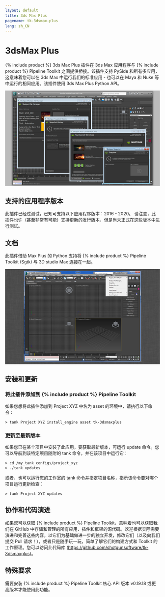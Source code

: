 ```yaml
---
layout: default
title: 3ds Max Plus
pagename: tk-3dsmax-plus
lang: zh_CN
---
```


# 3dsMax Plus

{% include product %} 3ds Max Plus 插件在 3ds Max 应用程序与 {% include product %} Pipeline Toolkit 之间提供桥接。该插件支持 PySide 和所有多应用，这意味着您可以在 3ds Max 中运行我们的标准应用 - 也可以在 Maya 和 Nuke 等中运行的相同应用。该插件使用 3ds Max Plus Python API。


![插件](../images/engines/sg_3dsmax_plus_1.png)

## 支持的应用程序版本

此插件已经过测试，已知可支持以下应用程序版本：2016 - 2020。 请注意，此插件也许（甚至非常有可能）支持更新的发行版本，但是尚未正式在这些版本中进行测试。

## 文档

此插件借助 Max Plus 的 Python 支持将 {% include product %} Pipeline Toolkit (Sgtk) 与 3D studio Max 连接在一起。

![插件](../images/engines/3dsmaxplus_engine.png)

## 安装和更新

### 将此插件添加到 {% include product %} Pipeline Toolkit

如果您想将此插件添加到 Project XYZ 中名为 asset 的环境中，请执行以下命令：

```
> tank Project XYZ install_engine asset tk-3dsmaxplus
```

### 更新至最新版本

如果您已在某个项目中安装了此应用，要获取最新版本，可运行 update 命令。您可以导航到该特定项目随附的 tank 命令，并在该项目中运行它：

```
> cd /my_tank_configs/project_xyz
> ./tank updates
```

或者，也可以运行您的工作室的 tank 命令并指定项目名称，指示该命令要对哪个项目运行更新检查：

```
> tank Project XYZ updates
```


## 协作和代码演进

如果您可以获取 {% include product %} Pipeline Toolkit，意味着也可以获取我们在 GitHub 中存储和管理的所有应用、插件和框架的源代码。欢迎根据实际需要演进和完善这些内容，以它们为基础做进一步的独立开发，修改它们（以及向我们提交 Pull 请求！），或者只是随手玩一玩，简单了解它们的构建方式和 Toolkit 的工作原理。您可以访问此代码库 (https://github.com/shotgunsoftware/tk-3dsmaxplus)。

## 特殊要求

需要安装 {% include product %} Pipeline Toolkit 核心 API 版本 v0.19.18 或更高版本才能使用此功能。
